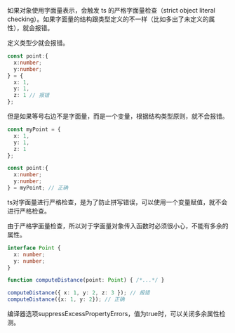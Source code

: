 如果对象使用字面量表示，会触发 ts 的严格字面量检查（strict object literal checking）。如果字面量的结构跟类型定义的不一样（比如多出了未定义的属性），就会报错。

定义类型少就会报错。

```typescript
const point:{
  x:number;
  y:number;
} = {
  x: 1,
  y: 1,
  z: 1 // 报错
};
```

但是如果等号右边不是字面量，而是一个变量，根据结构类型原则，就不会报错。

```typescript
const myPoint = {
  x: 1,
  y: 1,
  z: 1
};

const point:{
  x:number;
  y:number;
} = myPoint; // 正确
```

ts对字面量进行严格检查，是为了防止拼写错误，可以使用一个变量赋值，就不会进行严格检查。

由于严格字面量检查，所以对于字面量对象传入函数时必须很小心，不能有多余的属性。

```typescript
interface Point {
  x: number;
  y: number;
}

function computeDistance(point: Point) { /*...*/ }

computeDistance({ x: 1, y: 2, z: 3 }); // 报错
computeDistance({x: 1, y: 2}); // 正确
```

编译器选项suppressExcessPropertyErrors，值为true时，可以关闭多余属性检测。
